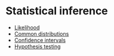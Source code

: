 # Statistical inference

* [Likelihood](https://github.com/bcaffo/Caffo-Coursera/blob/master/lecture6.pdf)
* [Common distributions](https://github.com/bcaffo/Caffo-Coursera/blob/master/lecture7.pdf)
* [Confidence intervals](https://github.com/bcaffo/Caffo-Coursera/blob/master/lecture9.pdf)
* [Hypothesis testing](https://github.com/bcaffo/MathematicsBiostatisticsBootCamp2/blob/master/lecture1.pdf)

